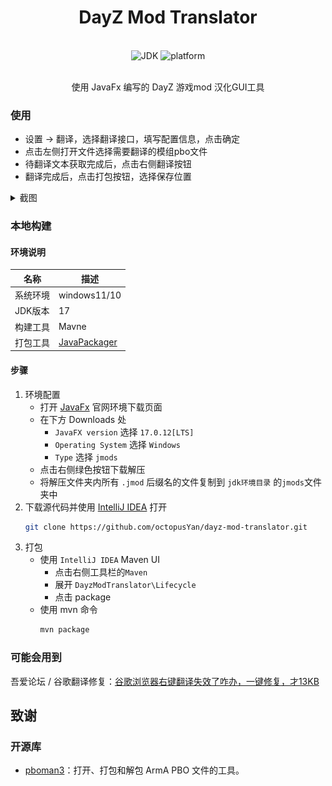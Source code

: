 <div style="text-align:center;">

# DayZ Mod Translator

<br>
<div>
    <img alt="JDK" src="https://img.shields.io/badge/JDK-17-%2300599C">
    <img alt="platform" src="https://img.shields.io/badge/platform-Windows-blueviolet">
</div>

[//]: # (<div>)

[//]: # (    <img alt="license" src="https://img.shields.io/github/license/octopusYan/dayz-mod-translator">)

[//]: # (    <img alt="commit" src="https://img.shields.io/github/commit-activity/m/octopusYan/dayz-mod-translator?color=%23ff69b4">)

[//]: # (</div>)

[//]: # (<div>)

[//]: # (    <img alt="stars" src="https://img.shields.io/github/stars/octopusYan/dayz-mod-translator?style=social">)

[//]: # (    <img alt="GitHub all releases" src="https://img.shields.io/github/downloads/octopusYan/dayz-mod-translator/total?style=social">)

[//]: # (</div>)

<br>

使用 JavaFx 编写的 DayZ 游戏mod 汉化GUI工具

</div>

### 使用

- 设置 -> 翻译，选择翻译接口，填写配置信息，点击确定
- 点击左侧打开文件选择需要翻译的模组pbo文件
- 待翻译文本获取完成后，点击右侧翻译按钮
- 翻译完成后，点击打包按钮，选择保存位置

<details><summary>截图</summary>

![Main window start](doc/img/screenshot01.png 'Main application window start')

![Main window open file](doc/img/screenshot02.png 'Main window open file')

</details>

### 本地构建

#### 环境说明

| 名称    | 描述                                                      |
|-------|---------------------------------------------------------|
| 系统环境  | windows11/10                                            |
| JDK版本 | 17                                                      |
| 构建工具  | Mavne                                                   |
| 打包工具  | [JavaPackager](https://github.com/fvarrui/JavaPackager) |

#### 步骤

1. 环境配置
    - 打开 [JavaFx](https://gluonhq.com/products/javafx/) 官网环境下载页面
    - 在下方 Downloads 处
        - `JavaFX version` 选择 `17.0.12[LTS]`
        - `Operating System` 选择 `Windows`
        - `Type` 选择 `jmods`
    - 点击右侧绿色按钮下载解压
    - 将解压文件夹内所有 `.jmod` 后缀名的文件复制到 `jdk环境目录` 的`jmods`文件夹中
2. 下载源代码并使用 [IntelliJ IDEA](https://www.jetbrains.com/zh-cn/idea/download/?section=windows) 打开
   ```bash
   git clone https://github.com/octopusYan/dayz-mod-translator.git
   ```
3. 打包
    - 使用 `IntelliJ IDEA` Maven UI
        - 点击右侧工具栏的`Maven`
        - 展开 `DayzModTranslator\Lifecycle`
        - 点击 package
    - 使用 mvn 命令
        ```bash
        mvn package
        ```

### 可能会用到

吾爱论坛 / 谷歌翻译修复：[谷歌浏览器右键翻译失效了咋办，一键修复，才13KB](https://www.52pojie.cn/thread-1781877-1-1.html)

## 致谢

### 开源库

- [pboman3](https://github.com/winseros/pboman3)：打开、打包和解包 ArmA PBO 文件的工具。